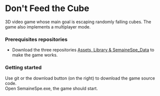 # Don't Feed the Cube
3D video game whose main goal is escaping randomly falling cubes. The game also implements a multiplayer mode.

### Prerequisites repositories
- Download the three repositories [Assets, Library & SemaineSpe_Data](http://link.fr) to make the game works.

### Getting started
Use git or the download button (on the right) to download the game source code.<br>Open SemaineSpe.exe, the game should start.
